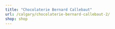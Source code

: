```yaml
---
title: "Chocolaterie Bernard Callebaut"
url: /calgary/chocolaterie-bernard-callebaut-2/
shop: shop
---
```

